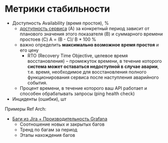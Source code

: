 # Метрики стабильности

- Доступность Availability (время простоя), %
	- [доступность сервиса](https://bigdataschool.ru/blog/sre-indicators-devops-itil.html) (A) за конкретный период зависит от планового значения этого показателя (B) и суммарного времени простоев (C)  A = (B - C)/ B * 100 %
	- важно определить __максимально возможное время простоя__ и его цену
		- RTO (Recovery Time Objective, целевое время восстановления) – промежуток времени, в течение которого __система может оставаться недоступной в случае аварии__, т.е. время, необходимое для восстановления полного функционирования сервиса после наступления аварийного события.
	- Процент времени, в течение которого ваш API работает и способен обрабатывать запросы (ping health check)
- Инциденты (ошибки), шт

Примеры Ref Arch:

- [Баги из Jira + Производительность Grafana](https://habr.com/ru/companies/oleg-bunin/articles/481874/)
	- Соотношение новых и закрытых багов
	- Тренд по багам за период
	- Этапы нахождения багов
